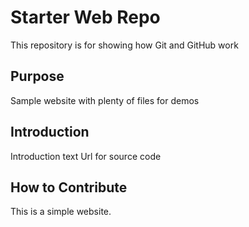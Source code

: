 # Starter Web Repo

This repository is for showing how Git and GitHub work

## Purpose

Sample website with plenty of files for demos

## Introduction

Introduction text
Url for source code

## How to Contribute

This is a simple website.